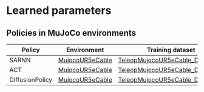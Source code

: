 # Learned parameters

## Policies in MuJoCo environments
| Policy | Environment | Training dataset | Date | Link |
| --- | --- | --- | --- | --- |
| SARNN | [MujocoUR5eCable](./environment_catalog.md#MujocoUR5eCable) | [TeleopMujocoUR5eCable_Dataset30](./dataset_list.md#Demonstrations-in-MuJoCo-environments) | 04/01/2025 | [Download](https://www.dropbox.com/scl/fo/tfh7ozdjds3yzccsjpzoz/ACDbUboZfvMpg1g0nEfFG5w?rlkey=b0wdw27dcp95zw2gsbndi9uj0&dl=1) |
| ACT | [MujocoUR5eCable](./environment_catalog.md#MujocoUR5eCable) | [TeleopMujocoUR5eCable_Dataset30](./dataset_list.md#Demonstrations-in-MuJoCo-environments) | 04/01/2025 | [Download](https://www.dropbox.com/scl/fo/jyrz27cd2jy8mvl8ycuy7/AN80i3Z_-0ITKptxhN160Qc?rlkey=csnob2sggx4j26c4ybfg3bjps&dl=1) |
| DiffusionPolicy | [MujocoUR5eCable](./environment_catalog.md#MujocoUR5eCable) | [TeleopMujocoUR5eCable_Dataset30](./dataset_list.md#Demonstrations-in-MuJoCo-environments) | 04/01/2025 | [Download](https://www.dropbox.com/scl/fo/j1kh0hy3h59hkdpwm0136/ABNf9DHbYyIZxwV7i8xEJjc?rlkey=7gyuy39yukpsq6yix0hjunodq&dl=1) |
